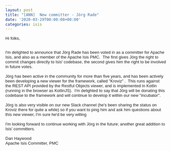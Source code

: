 ```yaml
---
layout: post
title: "[ANN]  New committer - Jörg Rade"
date: '2020-03-29T00:00:00+00:00'
categories: isis
---
```

<p><span style="color: rgb(34, 34, 34); font-family: Arial, Helvetica, sans-serif; font-size: small;">Hi folks,</span><br style="color: rgb(34, 34, 34); font-family: Arial, Helvetica, sans-serif; font-size: small;"></p><div style="color: rgb(34, 34, 34); font-family: Arial, Helvetica, sans-serif; font-size: small;"><br></div><div style="color: rgb(34, 34, 34); font-family: Arial, Helvetica, sans-serif; font-size: small;"><div>I'm delighted to announce that Jörg Rade has been voted in as a committer for Apache Isis, and also as a member of the Apache Isis PMC.&nbsp; The first gives Jörg the right to commit changes directly to Isis' codebase, the second gives him the right to be involved in future votes.</div><div><br></div><div>Jörg has been active in the community for more than five years, and has been actively been developing a new viewer for the framework, called "Kroviz" .&nbsp; This runs against the REST API provided by the Restful Objects viewer, and is implemented in Kotlin (running in the browser as KotlinJS).&nbsp; I'm delighted to say that Jörg will be donating this codebase to the framework and will continue to develop it within our new "incubator".</div><div><br></div><div>Jörg is also very visible on our new Slack channel (he's been sharing the status on Kroviz there for quite a while) so if you want to ping him and ask him questions about this new viewer, I'm sure he'd be very willing&nbsp;</div><div><br></div><div>I'm looking forward to continue working with Jörg in the future; another great addition to Isis' committers.</div><div><br></div><div>Dan Haywood</div><div>Apache Isis Committer, PMC</div></div>
